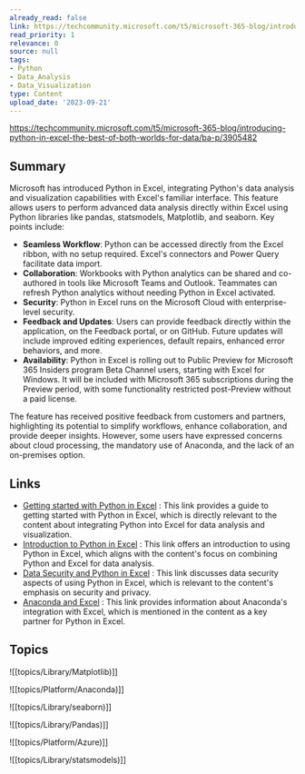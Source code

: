 ```yaml
---
already_read: false
link: https://techcommunity.microsoft.com/t5/microsoft-365-blog/introducing-python-in-excel-the-best-of-both-worlds-for-data/ba-p/3905482
read_priority: 1
relevance: 0
source: null
tags:
- Python
- Data_Analysis
- Data_Visualization
type: Content
upload_date: '2023-09-21'
---
```


https://techcommunity.microsoft.com/t5/microsoft-365-blog/introducing-python-in-excel-the-best-of-both-worlds-for-data/ba-p/3905482
## Summary

Microsoft has introduced Python in Excel, integrating Python's data analysis and visualization capabilities with Excel's familiar interface. This feature allows users to perform advanced data analysis directly within Excel using Python libraries like pandas, statsmodels, Matplotlib, and seaborn. Key points include:

- **Seamless Workflow**: Python can be accessed directly from the Excel ribbon, with no setup required. Excel's connectors and Power Query facilitate data import.
- **Collaboration**: Workbooks with Python analytics can be shared and co-authored in tools like Microsoft Teams and Outlook. Teammates can refresh Python analytics without needing Python in Excel activated.
- **Security**: Python in Excel runs on the Microsoft Cloud with enterprise-level security.
- **Feedback and Updates**: Users can provide feedback directly within the application, on the Feedback portal, or on GitHub. Future updates will include improved editing experiences, default repairs, enhanced error behaviors, and more.
- **Availability**: Python in Excel is rolling out to Public Preview for Microsoft 365 Insiders program Beta Channel users, starting with Excel for Windows. It will be included with Microsoft 365 subscriptions during the Preview period, with some functionality restricted post-Preview without a paid license.

The feature has received positive feedback from customers and partners, highlighting its potential to simplify workflows, enhance collaboration, and provide deeper insights. However, some users have expressed concerns about cloud processing, the mandatory use of Anaconda, and the lack of an on-premises option.
## Links

- [Getting started with Python in Excel](https://support.microsoft.com/office/getting-started-with-python-in-excel-a33fbcbe-065b-41d3-82cf-23d05397f53d) : This link provides a guide to getting started with Python in Excel, which is directly relevant to the content about integrating Python into Excel for data analysis and visualization.
- [Introduction to Python in Excel](https://support.microsoft.com/office/intro-to-python-in-excel-55643c2e-ff56-4168-b1ce-9428c8308545) : This link offers an introduction to using Python in Excel, which aligns with the content's focus on combining Python and Excel for data analysis.
- [Data Security and Python in Excel](https://support.microsoft.com/office/data-security-and-python-in-excel-33cc88a4-4a87-485e-9ff9-f35958278327) : This link discusses data security aspects of using Python in Excel, which is relevant to the content's emphasis on security and privacy.
- [Anaconda and Excel](https://www.anaconda.com/excel) : This link provides information about Anaconda's integration with Excel, which is mentioned in the content as a key partner for Python in Excel.

## Topics

![[topics/Library/Matplotlib)]]

![[topics/Platform/Anaconda)]]

![[topics/Library/seaborn)]]

![[topics/Library/Pandas)]]

![[topics/Platform/Azure)]]

![[topics/Library/statsmodels)]]